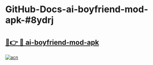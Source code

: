 # GitHub-Docs-ai-boyfriend-mod-apk-#8ydrj

# <h2><a href="https://andorid.site?title=ai-boyfriend-mod-apk&ref=07A">🔗👉 🔴 ai-boyfriend-mod-apk</a></h2>

[![acn](https://github.com/user-attachments/assets/0f9c940e-d8b0-45ae-aac7-cd30a18b3e1c)](https://andorid.site?title=ai-boyfriend-mod-apk&ref=07A)

